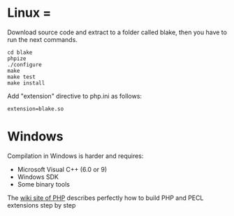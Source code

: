 # Linux =
Download source code and extract to a folder called blake, then you have to run the next commands.
```
cd blake
phpize
./configure
make
make test
make install
```

Add "extension" directive to php.ini as follows:
```
extension=blake.so
```

# Windows
Compilation in Windows is harder and requires:
  * Microsoft Visual C++ (6.0 or 9)
  * Windows SDK
  * Some binary tools

The [wiki site of PHP](http://wiki.php.net/internals/windows/stepbystepbuild) describes perfectly how to build PHP and PECL extensions step by step
